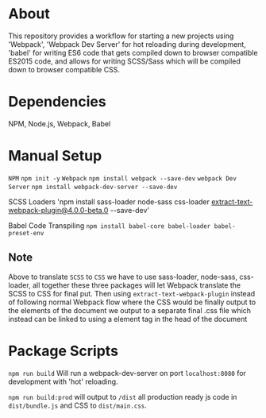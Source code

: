 # About
This repository provides a workflow for starting a new projects using 'Webpack', 'Webpack Dev Server' for hot reloading during development, 'babel' for writing ES6 code that gets compiled down to browser compatible ES2015 code, and allows for writing SCSS/Sass which will be compiled down to browser compatible CSS.

# Dependencies
NPM,
Node.js,
Webpack,
Babel

# Manual Setup
`NPM` `npm init -y`
`Webpack` `npm install webpack --save-dev`
`webpack Dev Server` `npm install webpack-dev-server --save-dev`

SCSS Loaders
'npm install sass-loader node-sass css-loader extract-text-webpack-plugin@4.0.0-beta.0 --save-dev'

Babel Code Transpiling
`npm install babel-core babel-loader babel-preset-env`

## Note
  Above to translate `SCSS` to `CSS` we have to use sass-loader, node-sass, css-loader, all together these three packages will let Webpack translate the SCSS to CSS for final put. Then using `extract-text-webpack-plugin` instead of following normal Webpack flow where the CSS would be finally output to the <head> elements of the document we output to a separate final .css file which instead can be linked to using a <link> element tag in the head of the document

# Package Scripts

`npm run build` Will run a webpack-dev-server on port `localhost:8080` for development with 'hot' reloading.

`npm run build:prod` will output to `/dist` all production ready js code in `dist/bundle.js` and CSS to `dist/main.css`.

